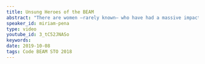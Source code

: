 ```yaml
---
title: Unsung Heroes of the BEAM
abstract: "There are women –rarely known– who have had a massive impact in the Erlang & Elixir community. We wouldn’t even be here in this conference if it wasn’t for some of them. Their achievements and stories are known only in small circles because often their protagonists have been humble and discreet."
speaker_id: miriam-pena
type: video
youtube_id: 3_tC52JNASo
keywords: 
date: 2019-10-08
tags: Code BEAM STO 2018
---
```


